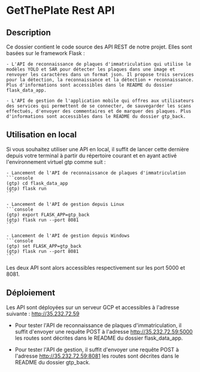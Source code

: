 # GetThePlate Rest API

## Description
Ce dossier contient le code source des API REST de notre projet. Elles sont basées sur le framework Flask :
    
    - L'API de reconnaissance de plaques d'immatriculation qui utilise le modèles YOLO et SAR pour détecter les plaques dans une image et renvoyer les caractères dans un format json. Il propose trois services pour la détection, la reconnaissance et la détection + reconnaissance. Plus d'informations sont accessibles dans le README du dossier flask_data_app.

    - L'API de gestion de l'application mobile qui offres aux utilisateurs des services qui permettent de se connecter, de sauvegarder les scans effectués, d'envoyer des commentaires et de marquer des plaques. Plus d'informations sont accessibles dans le README du dossier gtp_back.

## Utilisation en local
Si vous souhaitez utiliser une API en local, il suffit de lancer cette dernière depuis votre terminal à partir du répertoire courant et en ayant activé l'environnement virtuel gtp comme suit :

    - Lancement de l'API de reconnaissance de plaques d'immatriculation
    ```console
    (gtp) cd flask_data_app
    (gtp) flask run
    ```	

    - Lancement de l'API de gestion depuis Linux
    ```console
    (gtp) export FLASK_APP=gtp_back
    (gtp) flask run --port 8081
    ```

    - Lancement de l'API de gestion depuis Windows
    ```console
    (gtp) set FLASK_APP=gtp_back
    (gtp) flask run --port 8081
    ```

Les deux API sont alors accessibles respectivement sur les port 5000 et 8081.

## Déploiement
Les API sont déployées sur un serveur GCP et accessibles à l'adresse suivante : http://35.232.72.59

- Pour tester l'API de reconnaissance de plaques d'immatriculation, il suffit d'envoyer une requête POST à l'adresse http://35.232.72.59:5000 les routes sont décrites dans le README du dossier flask_data_app.

- Pour tester l'API de gestion, il suffit d'envoyer une requête POST à l'adresse http://35.232.72.59:8081 les routes sont décrites dans le README du dossier gtp_back.